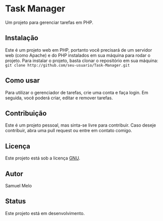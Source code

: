 # Task Manager
  Um projeto para gerenciar tarefas em PHP.

## Instalação
  Este é um projeto web em PHP, portanto você precisará de um servidor web (como Apache) e do PHP instalados em sua máquina para rodar o projeto.
  Para instalar o projeto, basta clonar o repositório em sua máquina: ``` git clone http://github.com/seu-usuario/Task-Manager.git ```

## Como usar
  Para utilizar o gerenciador de tarefas, crie uma conta e faça login. Em seguida, você poderá criar, editar e remover tarefas.

## Contribuição
  Este é um projeto pessoal, mas sinta-se livre para contribuir. Caso deseje contribuir, abra uma pull request ou entre em contato comigo.

## Licença
  Este projeto está sob a licença [GNU](https://www.gnu.org/licenses/gpl-3.0.pt-br.html).

## Autor
  Samuel Melo

## Status
  Este projeto está em desenvolvimento.
